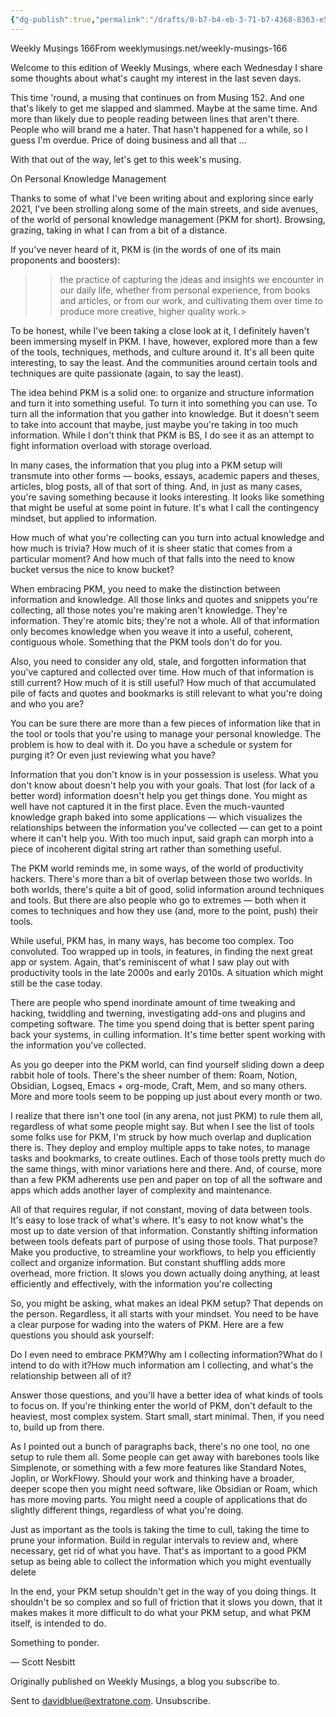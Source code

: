 ```yaml
---
{"dg-publish":true,"permalink":"/drafts/0-b7-b4-eb-3-71-b7-4368-8363-e56213-fb-0282/","dgHomeLink":true,"dgPassFrontmatter":false}
---
```


Weekly Musings 166From weeklymusings.net/weekly-musings-166

Welcome to this edition of Weekly Musings, where each Wednesday I share some thoughts about what's caught my interest in the last seven days.

This time 'round, a musing that continues on from Musing 152. And one that's likely to get me slapped and slammed. Maybe at the same time. And more than likely due to people reading between lines that aren't there. People who will brand me a hater. That hasn't happened for a while, so I guess I'm overdue. Price of doing business and all that ...

With that out of the way, let's get to this week's musing.

On Personal Knowledge Management

Thanks to some of what I've been writing about and exploring since early 2021, I've been strolling along some of the main streets, and side avenues, of the world of personal knowledge management (PKM for short). Browsing, grazing, taking in what I can from a bit of a distance.

If you've never heard of it, PKM is (in the words of one of its main proponents and boosters):

>> the practice of capturing the ideas and insights we encounter in our daily life, whether from personal experience, from books and articles, or from our work, and cultivating them over time to produce more creative, higher quality work.>

To be honest, while I've been taking a close look at it, I definitely haven't been immersing myself in PKM. I have, however, explored more than a few of the tools, techniques, methods, and culture around it. It's all been quite interesting, to say the least. And the communities around certain tools and techniques are quite passionate (again, to say the least).

The idea behind PKM is a solid one: to organize and structure information and turn it into something useful. To turn it into something you can use. To turn all the information that you gather into knowledge. But it doesn't seem to take into account that maybe, just maybe you're taking in too much information. While I don't think that PKM is BS, I do see it as an attempt to fight information overload with storage overload.

In many cases, the information that you plug into a PKM setup will transmute into other forms — books, essays, academic papers and theses, articles, blog posts, all of that sort of thing. And, in just as many cases, you're saving something because it looks interesting. It looks like something that might be useful at some point in future. It's what I call the contingency mindset, but applied to information.

How much of what you're collecting can you turn into actual knowledge and how much is trivia? How much of it is sheer static that comes from a particular moment? And how much of that falls into the need to know bucket versus the nice to know bucket?

When embracing PKM, you need to make the distinction between information and knowledge. All those links and quotes and snippets you're collecting, all those notes you're making aren't knowledge. They're information. They're atomic bits; they're not a whole. All of that information only becomes knowledge when you weave it into a useful, coherent, contiguous whole. Something that the PKM tools don't do for you.

Also, you need to consider any old, stale, and forgotten information that you've captured and collected over time. How much of that information is still current? How much of it is still useful? How much of that accumulated pile of facts and quotes and bookmarks is still relevant to what you're doing and who you are?

You can be sure there are more than a few pieces of information like that in the tool or tools that you're using to manage your personal knowledge. The problem is how to deal with it. Do you have a schedule or system for purging it? Or even just reviewing what you have?

Information that you don't know is in your possession is useless. What you don't know about doesn't help you with your goals. That lost (for lack of a better word) information doesn't help you get things done. You might as well have not captured it in the first place. Even the much-vaunted knowledge graph baked into some applications — which visualizes the relationships between the information you've collected — can get to a point where it can't help you. With too much input, said graph can morph into a piece of incoherent digital string art rather than something useful.

The PKM world reminds me, in some ways, of the world of productivity hackers. There's more than a bit of overlap between those two worlds. In both worlds, there's quite a bit of good, solid information around techniques and tools. But there are also people who go to extremes — both when it comes to techniques and how they use (and, more to the point, push) their tools.

While useful, PKM has, in many ways, has become too complex. Too convoluted. Too wrapped up in tools, in features, in finding the next great app or system. Again, that's reminiscent of what I saw play out with productivity tools in the late 2000s and early 2010s. A situation which might still be the case today.

There are people who spend inordinate amount of time tweaking and hacking, twiddling and twerning, investigating add-ons and plugins and competing software. The time you spend doing that is better spent paring back your systems, in culling information. It's time better spent working with the information you've collected.

As you go deeper into the PKM world, can find yourself sliding down a deep rabbit hole of tools. There's the sheer number of them: Roam, Notion, Obsidian, Logseq, Emacs + org-mode, Craft, Mem, and so many others. More and more tools seem to be popping up just about every month or two.

I realize that there isn't one tool (in any arena, not just PKM) to rule them all, regardless of what some people might say. But when I see the list of tools some folks use for PKM, I'm struck by how much overlap and duplication there is. They deploy and employ multiple apps to take notes, to manage tasks and bookmarks, to create outlines. Each of those tools pretty much do the same things, with minor variations here and there. And, of course, more than a few PKM adherents use pen and paper on top of all the software and apps which adds another layer of complexity and maintenance.

All of that requires regular, if not constant, moving of data between tools. It's easy to lose track of what's where. It's easy to not know what's the most up to date version of that information. Constantly shifting information between tools defeats part of purpose of using those tools. That purpose? Make you productive, to streamline your workflows, to help you efficiently collect and organize information. But constant shuffling adds more overhead, more friction. It slows you down actually doing anything, at least efficiently and effectively, with the information you're collecting

So, you might be asking, what makes an ideal PKM setup? That depends on the person. Regardless, it all starts with your mindset. You need to be have a clear purpose for wading into the waters of PKM. Here are a few questions you should ask yourself:

Do I even need to embrace PKM?Why am I collecting information?What do I intend to do with it?How much information am I collecting, and what's the relationship between all of it?

Answer those questions, and you'll have a better idea of what kinds of tools to focus on. If you're thinking enter the world of PKM, don't default to the heaviest, most complex system. Start small, start minimal. Then, if you need to, build up from there.

As I pointed out a bunch of paragraphs back, there's no one tool, no one setup to rule them all. Some people can get away with barebones tools like Simplenote, or something with a few more features like Standard Notes, Joplin, or WorkFlowy. Should your work and thinking have a broader, deeper scope then you might need software, like Obsidian or Roam, which has more moving parts. You might need a couple of applications that do slightly different things, regardless of what you're doing.

Just as important as the tools is taking the time to cull, taking the time to prune your information. Build in regular intervals to review and, where necessary, get rid of what you have. That's as important to a good PKM setup as being able to collect the information which you might eventually delete

In the end, your PKM setup shouldn't get in the way of you doing things. It shouldn't be so complex and so full of friction that it slows you down, that it makes makes it more difficult to do what your PKM setup, and what PKM itself, is intended to do.

Something to ponder.

— Scott Nesbitt

Originally published on Weekly Musings, a blog you subscribe to.

Sent to davidblue@extratone.com. Unsubscribe.

